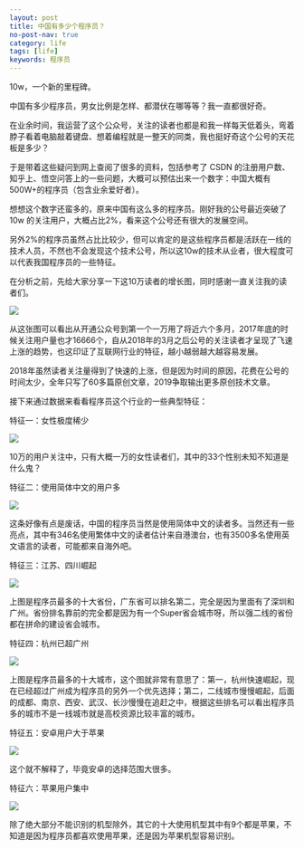 ```yaml
---
layout: post
title: 中国有多少个程序员？
no-post-nav: true
category: life
tags: [life]
keywords: 程序员
---
```


10w，一个新的里程碑。

中国有多少程序员，男女比例是怎样、都潜伏在哪等等？我一直都很好奇。

在业余时间，我运营了这个公众号，关注的读者也都是和我一样每天低着头，弯着脖子看着电脑敲着键盘、想着编程就是一整天的同类，我也挺好奇这个公号的天花板是多少？

于是带着这些疑问到网上查阅了很多的资料，包括参考了 CSDN 的注册用户数、知乎上、悟空问答上的一些问题，大概可以预估出来一个数字：中国大概有500W+的程序员（包含业余爱好者）。

想想这个数字还蛮多的，原来中国有这么多的程序员。刚好我的公号最近突破了 10w 的关注用户，大概占比2%，看来这个公号还有很大的发展空间。

另外2%的程序员虽然占比比较少，但可以肯定的是这些程序员都是活跃在一线的技术人员，不然也不会发现这个技术公号，所以这10w的技术从业者，很大程度可以代表我国程序员的一些特征。

在分析之前，先给大家分享一下这10万读者的增长图，同时感谢一直关注我的读者们。

![](https://785721099.github.io/assets/images/2019/life/10w.png)

从这张图可以看出从开通公众号到第一个一万用了将近六个多月，2017年底的时候关注用户量也才16666个，自从2018年的3月之后公号的关注读者才呈现了飞速上涨的趋势，也这印证了互联网行业的特征，越小越弱越大越容易发展。

2018年虽然读者关注量得到了快速的上涨，但是因为时间的原因，花费在公号的时间太少，全年只写了60多篇原创文章，2019争取输出更多原创技术文章。

接下来通过数据来看看程序员这个行业的一些典型特征：

特征一：女性极度稀少

![](https://785721099.github.io/assets/images/2019/life/sex.png)

10万的用户关注中，只有大概一万的女性读者们，其中的33个性别未知不知道是什么鬼？

特征二：使用简体中文的用户多

![](https://785721099.github.io/assets/images/2019/life/yuyan.png)

这条好像有点是废话，中国的程序员当然是使用简体中文的读者多。当然还有一些亮点，其中有346名使用繁体中文的读者估计来自港澳台，也有3500多名使用英文语言的读者，可能都来自海外吧。

特征三：江苏、四川崛起

![](https://785721099.github.io/assets/images/2019/life/shengfen.png)

上图是程序员最多的十大省份，广东省可以排名第二，完全是因为里面有了深圳和广州。省份排名靠前的完全都是因为有一个Super省会城市呀，所以强二线的省份都在拼命的建设省会城市。

特征四：杭州已超广州

![](https://785721099.github.io/assets/images/2019/life/city.png)

上图是程序员最多的十大城市，这个图就非常有意思了：第一，杭州快速崛起，现在已经超过广州成为程序员的另外一个优先选择；第二，二线城市慢慢崛起，后面的成都、南京、西安、武汉、长沙慢慢在追赶之中，根据这些排名可以看出程序员多的城市不是一线城市就是高校资源比较丰富的城市。

特征五：安卓用户大于苹果

![](https://785721099.github.io/assets/images/2019/life/zhongduan.png)

这个就不解释了，毕竟安卓的选择范围大很多。

特征六：苹果用户集中

![](https://785721099.github.io/assets/images/2019/life/phone.png)

除了绝大部分不能识别的机型除外，其它的十大使用机型其中有9个都是苹果，不知道是因为程序员都喜欢使用苹果，还是因为苹果机型容易识别。